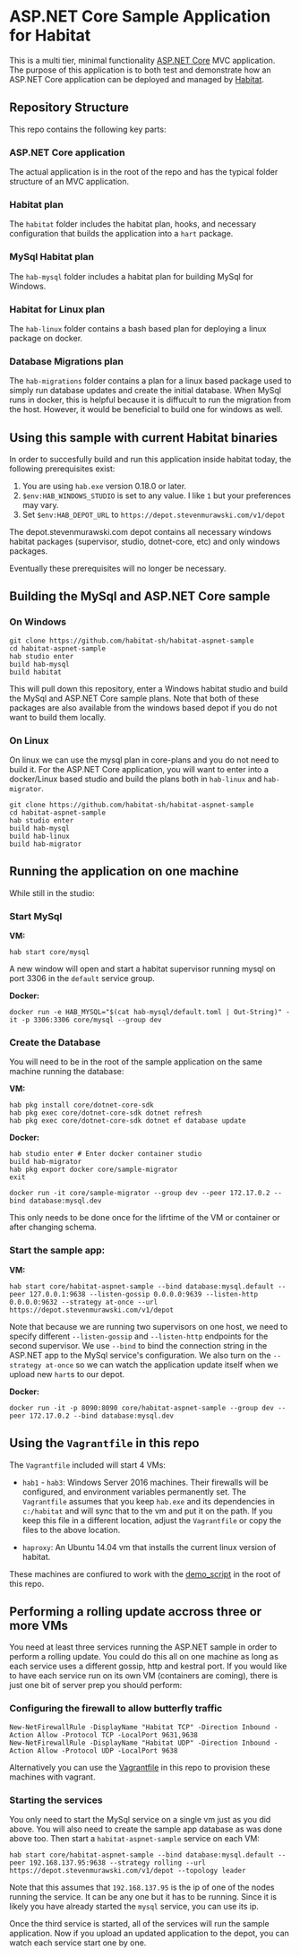 # ASP.NET Core Sample Application for Habitat

This is a multi tier, minimal functionality [ASP.NET Core](https://www.asp.net/core) MVC application. The purpose of this application is to both test and demonstrate how an ASP.NET Core application can be deployed and managed by [Habitat](https://www.habitat.sh/).

## Repository Structure

This repo contains the following key parts:

### ASP.NET Core application

The actual application is in the root of the repo and has the typical folder structure of an MVC application.

### Habitat plan

The `habitat` folder includes the habitat plan, hooks, and necessary configuration that builds the application into a `hart` package.

### MySql Habitat plan

The `hab-mysql` folder includes a habitat plan for building MySql for Windows.

### Habitat for Linux plan

The `hab-linux` folder contains a bash based plan for deploying a linux package on docker.

### Database Migrations plan

The `hab-migrations` folder contains a plan for a linux based package used to simply run database updates and create the initial database. When MySql runs in docker, this is helpful because it is diffucult to run the migration from the host. However, it would be beneficial to build one for windows as well.

## Using this sample with current Habitat binaries

In order to succesfully build and run this application inside habitat today, the following prerequisites exist:

1. You are using `hab.exe` version 0.18.0 or later.
2. `$env:HAB_WINDOWS_STUDIO` is set to any value. I like `1` but your preferences may vary.
3. Set `$env:HAB_DEPOT_URL` to `https://depot.stevenmurawski.com/v1/depot`

The depot.stevenmurawski.com depot contains all necessary windows habitat packages (supervisor, studio, dotnet-core, etc) and only windows packages.

Eventually these prerequisites will no longer be necessary.

## Building the MySql and ASP.NET Core sample

### On Windows

```
git clone https://github.com/habitat-sh/habitat-aspnet-sample
cd habitat-aspnet-sample
hab studio enter
build hab-mysql
build habitat
```

This will pull down this repository, enter a Windows habitat studio and build the MySql and ASP.NET Core sample plans. Note that both of these packages are also available from the windows based depot if you do not want to build them locally.

### On Linux

On linux we can use the mysql plan in core-plans and you do not need to build it. For the ASP.NET Core application, you will want to enter into a docker/Linux based studio and build the plans both in `hab-linux` and `hab-migrator`.

```
git clone https://github.com/habitat-sh/habitat-aspnet-sample
cd habitat-aspnet-sample
hab studio enter
build hab-mysql
build hab-linux
build hab-migrator
```

## Running the application on one machine

While still in the studio:

### Start MySql

**VM:**
```
hab start core/mysql
```

A new window will open and start a habitat supervisor running mysql on port 3306 in the `default` service group.


**Docker:**
```
docker run -e HAB_MYSQL="$(cat hab-mysql/default.toml | Out-String)" -it -p 3306:3306 core/mysql --group dev
```

### Create the Database

You will need to be in the root of the sample application on the same machine running the database:

**VM:**
```
hab pkg install core/dotnet-core-sdk
hab pkg exec core/dotnet-core-sdk dotnet refresh
hab pkg exec core/dotnet-core-sdk dotnet ef database update
```

**Docker:**
```
hab studio enter # Enter docker container studio
build hab-migrator
hab pkg export docker core/sample-migrator
exit

docker run -it core/sample-migrator --group dev --peer 172.17.0.2 --bind database:mysql.dev
```

This only needs to be done once for the lifrtime of the VM or container or after changing schema.

### Start the sample app:

**VM:**
```
hab start core/habitat-aspnet-sample --bind database:mysql.default --peer 127.0.0.1:9638 --listen-gossip 0.0.0.0:9639 --listen-http 0.0.0.0:9632 --strategy at-once --url https://depot.stevenmurawski.com/v1/depot
```

Note that because we are running two supervisors on one host, we need to specify different `--listen-gossip` and `--listen-http` endpoints for the second supervisor. We use `--bind` to bind the connection string in the ASP.NET app to the MySql service's configuration. We also turn on the `--strategy at-once` so we can watch the application update itself when we upload new `hart`s to our depot.

**Docker:**
```
docker run -it -p 8090:8090 core/habitat-aspnet-sample --group dev --peer 172.17.0.2 --bind database:mysql.dev
```

## Using the `Vagrantfile` in this repo

The `Vagrantfile` included will start 4 VMs:

* `hab1` - `hab3`: Windows Server 2016 machines. Their firewalls will be configured, and environment variables permanently set. The `Vagrantfile` assumes that you keep `hab.exe` and its dependencies in `c:/habitat` and will sync that to the vm and put it on the path. If you keep this file in a different location, adjust the `Vagrantfile` or copy the files to the above location.

* `haproxy`: An Ubuntu 14.04 vm that installs the current linux version of habitat.

These machines are confiured to work with the [demo_script](demo_script.md) in the root of this repo.

## Performing a rolling update accross three or more VMs

You need at least three services running the ASP.NET sample in order to perform a rolling update. You could do this all on one machine as long as each service uses a different gossip, http and kestral port. If you would like to have each service run on its own VM (containers are coming), there is just one bit of server prep you should perform:

### Configuring the firewall to allow butterfly traffic

```
New-NetFirewallRule -DisplayName "Habitat TCP" -Direction Inbound -Action Allow -Protocol TCP -LocalPort 9631,9638
New-NetFirewallRule -DisplayName "Habitat UDP" -Direction Inbound -Action Allow -Protocol UDP -LocalPort 9638
```

Alternatively you can use the [Vagrantfile](Vagrantfile) in this repo to provision these machines with vagrant.

### Starting the services

You only need to start the MySql service on a single vm just as you did above. You will also need to create the sample app database as was done above too. Then start a `habitat-aspnet-sample` service on each VM:

```
hab start core/habitat-aspnet-sample --bind database:mysql.default --peer 192.168.137.95:9638 --strategy rolling --url https://depot.stevenmurawski.com/v1/depot --topology leader
```

Note that this assumes that `192.168.137.95` is the ip of one of the nodes running the service. It can be any one but it has to be running. Since it is likely you have already started the `mysql` service, you can use its ip.

Once the third service is started, all of the services will run the sample application. Now if you upload an updated application to the depot, you can watch each service start one by one.
